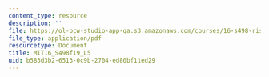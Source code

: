 ```yaml
---
content_type: resource
description: ''
file: https://ol-ocw-studio-app-qa.s3.amazonaws.com/courses/16-s498-risk-aware-and-robust-nonlinear-planning-fall-2019/b583d3b265130c9b2704ed80bf11ed29_MIT16_S498f19_L5.pdf
file_type: application/pdf
resourcetype: Document
title: MIT16_S498f19_L5
uid: b583d3b2-6513-0c9b-2704-ed80bf11ed29
---
```

